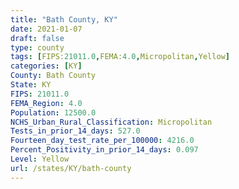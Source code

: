 ```yaml
---
title: "Bath County, KY"
date: 2021-01-07
draft: false
type: county
tags: [FIPS:21011.0,FEMA:4.0,Micropolitan,Yellow]
categories: [KY]
County: Bath County
State: KY
FIPS: 21011.0
FEMA_Region: 4.0
Population: 12500.0
NCHS_Urban_Rural_Classification: Micropolitan
Tests_in_prior_14_days: 527.0
Fourteen_day_test_rate_per_100000: 4216.0
Percent_Positivity_in_prior_14_days: 0.097
Level: Yellow
url: /states/KY/bath-county
---
```



